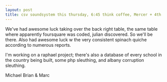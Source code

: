 ```yaml
---
layout: post
title: csv soundsystem this thursday, 6:45 think coffee, Mercer + 4th
---
```



We've had awesome luck taking over the back right table, the same table where apparently foursquare was coded, julian discovered. So we'll be there. Also had awesome luck w the very consistent spinach quiche according to numerous reports.

I'm working on a raphael project; there's also a database of every school in the country being built, some php sleuthing, and albany corruption sleuthing. 


Michael Brian & Marc